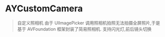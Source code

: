 # AYCustomCamera
> 自定义照相机
> 由于 UIImagePicker 调用照相机拍照无法拍摄全屏照片,于是基于 AVFoundation 框架封装了简易照相机.
> 支持闪光灯,前后镜头切换
